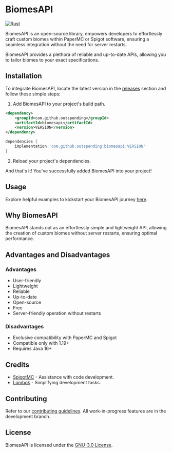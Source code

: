 # BiomesAPI
[![Rust](https://github.com/Outspending/BiomesAPI/actions/workflows/gradle.yml/badge.svg)](https://github.com/Outspending/BiomesAPI/actions/workflows/gradle.yml)

BiomesAPI is an open-source library, empowers developers to effortlessly craft custom biomes within PaperMC or Spigot software, ensuring a seamless integration without the need for server restarts.

BiomesAPI provides a plethora of reliable and up-to-date APIs, allowing you to tailor biomes to your exact specifications.

## Installation
To integrate BiomesAPI, locate the latest version in the [releases](https://github.com/Outspending/BiomesAPI/releases) section and follow these simple steps:
1. Add BiomesAPI to your project's build path.

```xml
<dependency>
    <groupId>com.github.outspending</groupId>
    <artifactId>biomesapi</artifactId>
    <version>VERSION</version>
</dependency>
```

```groovy
dependencies {
    implementation 'com.github.outspending:biomesapi:VERSION'
}
```

2. Reload your project's dependencies.

And that's it! You've successfully added BiomesAPI into your project!

## Usage
Explore helpful examples to kickstart your BiomesAPI journey [here](https://github.com/Outspending/BiomesAPI/wiki).

## Why BiomesAPI
BiomesAPI stands out as an effortlessly simple and lightweight API, allowing the creation of custom biomes without server restarts, ensuring optimal performance.

## Advantages and Disadvantages
### Advantages
- User-friendly
- Lightweight
- Reliable
- Up-to-date
- Open-source
- Free
- Server-friendly operation without restarts

### Disadvantages
- Exclusive compatibility with PaperMC and Spigot
- Compatible only with 1.19+
- Requires Java 16+

## Credits
- [SpigotMC](https://www.spigotmc.org/) - Assistance with code development.
- [Lombok](https://projectlombok.org/) - Simplifying development tasks.

## Contributing
Refer to our [contributing guidelines](CONTRIBUTING.md). All work-in-progress features are in the development branch.

## License
BiomesAPI is licensed under the [GNU-3.0 License](LICENSE).
